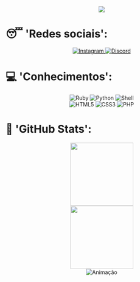  <div align="center">
  <img src="https://readme-typing-svg.herokuapp.com/?lines=Olá!;Meu+nome+é+Johnsz!;Bem-vindo+ao+meu+perfil!;&center=true&size=27">
</div>
<div>
  <h1>😴 'Redes sociais': </h1>
  <div align="center">
    <a href="https://www.instagram.com/teujohnsz/">
      <img alt="Instagram" src="https://img.shields.io/badge/-Instagram-%23E4405F?style=for-the-badge&logo=instagram&logoColor=white" />
    </a>
    <a href="https://discord.com/users/852606151689502741">
      <img alt="Discord" src="https://img.shields.io/badge/Discord-7289DA?style=for-the-badge&logo=discord&logoColor=white" />
    </a>
  </div>
</div>
<div>
  <h1>💻 'Conhecimentos': </h1>
  <div align="center">
    <img alt="Ruby" src="	https://img.shields.io/badge/Ruby-CC342D?style=for-the-badge&logo=ruby&logoColor=white" />
    <img alt="Python" src="https://img.shields.io/badge/Python-14354C?style=for-the-badge&logo=python&logoColor=white" />
    <img alt="Shell" src="https://img.shields.io/badge/Shell_Script-121011?style=for-the-badge&logo=gnu-bash&logoColor=white" />
  </div>
  <div align="center">
    <img alt="HTML5" src="https://img.shields.io/badge/HTML5-E34F26?style=for-the-badge&logo=html5&logoColor=white" />
    <img alt="CSS3" src="https://img.shields.io/badge/CSS3-1572B6?style=for-the-badge&logo=css3&logoColor=white" />
    <img alt="PHP" src="https://img.shields.io/badge/PHP-777BB4?style=for-the-badge&logo=php&logoColor=white" />
  </div>
</div>
<div>
  <h1>🎇 'GitHub Stats': </h1>
  <div align="center">
    <img src="https://github-readme-stats.vercel.app/api?username=7Johnsz&show_icons=true&theme=github_dark&include_all_commits=true&count_private=true" height="165"/>
  </div>
  <div align="center">
    <img src="https://github-readme-stats.vercel.app/api/top-langs/?username=7Johnsz&layout=compact&langs_count=7&theme=github_dark" height="165"/>
  </div>
  <div align="center"> 
    <img alt="Animação" src="https://github.com/7Johnsz/snk/raw/output/github-contribution-grid-snake.svg">
  </div>
</div>
